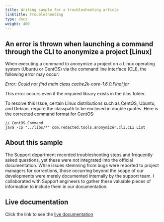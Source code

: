 ```yaml
---
title: Writing sample for a troubleshooting article
linktitle: Troubleshooting
type: docs
weight: 400
---
```



## An error is thrown when launching a command through the CLI to anonymize a project \[Linux\]

When executing a command to anonymize a project on a Linux operating system (Ubuntu or CentOS) via the command line interface (CLI), the following error may occur:

*Error: Could not find main class cache2k-core-1.6.0.Final.jar*

This error occurs even if the required library exists in the /libs folder.

To resolve this issue, certain Linux distributions such as CentOS, Ubuntu, and Debian, require the classpath to be enclosed in double quotes. Here is the corrected command format for CentOS:

```
// CentOS Command
java -cp "../libs/*" com.redacted.tools.anonymizer.cli.CLI List
```

## About this sample

The Support department recorded troubleshooting steps and frequently asked questions, yet these were not integrated into the official documentation. While issues stemming from bugs were reported to project managers for corrections, those occurring beyond the scope of our developments were merely documented internally by the support team. I collaborated with Support engineers to gather these valuable  pieces of information to include them in our documentation.

## Live documentation

Click the link to see the [live documentation](https://help-dot-anonymizer.arcadsoftware.com/en-us/Topics/Appendix/Troubleshooting.htm)
